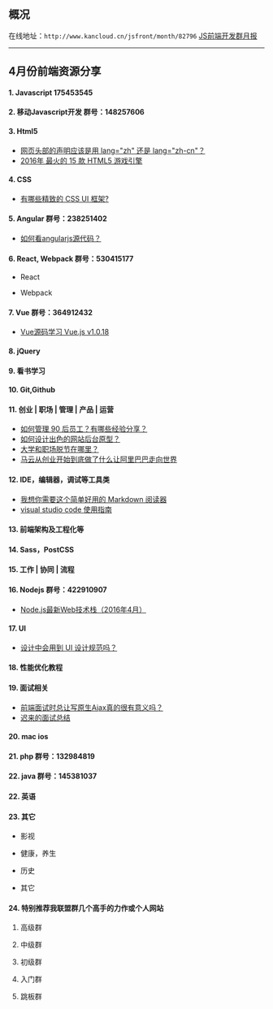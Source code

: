 ## 概况

在线地址：`http://www.kancloud.cn/jsfront/month/82796` [JS前端开发群月报](http://www.kancloud.cn/jsfront/month/82796)

---

## 4月份前端资源分享
#### 1. Javascript 175453545


#### 2. 移动Javascript开发 群号：148257606

#### 3. Html5
- [网页头部的声明应该是用 lang="zh" 还是 lang="zh-cn"？](https://www.zhihu.com/question/20797118)
- [2016年 最火的 15 款 HTML5 游戏引擎](http://diycode.cc/topics/16)

#### 4. CSS
- [有哪些精致的 CSS UI 框架?](https://www.zhihu.com/question/20514054)

#### 5. Angular 群号：238251402
- [如何看angularjs源代码？](https://www.zhihu.com/question/30154124)

#### 6. React, Webpack 群号：530415177
- React

- Webpack

#### 7. Vue 群号：364912432
- [Vue源码学习 Vue.js v1.0.18](https://github.com/JsAaron/vue-analysis)

#### 8. jQuery

#### 9. 看书学习

#### 10. Git,Github

#### 11. 创业 | 职场 | 管理 | 产品 | 运营
- [如何管理 90 后员工？有哪些经验分享？](https://www.zhihu.com/question/20406830)
- [如何设计出色的网站后台原型？](https://www.zhihu.com/question/31859504)
- [大学和职场脱节在哪里？](https://www.zhihu.com/question/20079854)
- [马云从创业开始到底做了什么让阿里巴巴走向世界](https://www.zhihu.com/question/33904395)

#### 12. IDE，编辑器，调试等工具类
- [我想你需要这个简单好用的 Markdown 阅读器](http://zhuanlan.zhihu.com/p/20695286)
- [visual studio code 使用指南](http://i5ting.github.io/vsc/)

#### 13. 前端架构及工程化等

#### 14. Sass，PostCSS

#### 15. 工作 | 协同 | 流程

#### 16. Nodejs 群号：422910907
- [Node.js最新Web技术栈（2016年4月）](https://cnodejs.org/topic/56fdf66ec5f5b4a959e91771)

#### 17. UI
- [设计中会用到 UI 设计规范吗？](https://www.zhihu.com/question/19791196)

#### 18. 性能优化教程


#### 19. 面试相关
- [前端面试时总让写原生Ajax真的很有意义吗？](https://www.zhihu.com/question/41986174)
- [迟来的面试总结](http://cnt1992.xyz/2016/04/05/%E8%BF%9F%E6%9D%A5%E7%9A%84%E9%9D%A2%E7%BB%8F/)

#### 20. mac ios

#### 21. php 群号：132984819

#### 22. java 群号：145381037

#### 22. 英语

#### 23. 其它
- 影视


- 健康，养生

- 历史

- 其它

#### 24. 特别推荐我联盟群几个高手的力作或个人网站

1. 高级群
    
2. 中级群
    
3. 初级群

4. 入门群

5. 跳板群
